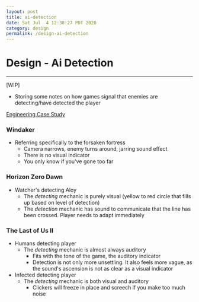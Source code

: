 ```yaml
---
layout: post
title: ai-detection
date: Sat Jul  4 12:38:27 PDT 2020
category: design
permalink: /design-ai-detection
---
```


# Design - Ai Detection

---

[WIP]

- Storing some notes on how games signal that enemies are detecting/have detected the player

[Engineering Case Study](/engineering-ai-detection)
### Windaker
- Referring specifically to the forsaken fortress
  - Camera narrows, enemy turns around, jarring sound effect
  - There is no visual indicator
  - You only know if you've gone too far

### Horizon Zero Dawn
- Watcher's detecting Aloy
  - The *detecting* mechanic is purely visual (yellow to red circle that fills up based on level of detection)
  - The *detection* mechanic has sound to communicate that the line has been crossed. Player needs to adapt immediately

### The Last of Us II
- Humans detecting player
  - The *detecting* mechanic is almost always auditory
    - Fits with the tone of the game, the auditory indicator
    - Detection is not only more unsettling. It also feels more vague, as the sound's ascension is not as clear as a visual indicator
- Infected detecting player
  - The *detecting* mechanic is both visual and auditory
    - Clickers will freeze in place and screech if you make too much noise
  


